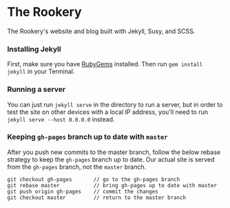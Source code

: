 # The Rookery
The Rookery's website and blog built with Jekyll, Susy, and SCSS.  
  
  
  
### Installing Jekyll

First, make sure you have [RubyGems][ruby-gems] installed. Then run `gem install jekyll` in your Terminal.  
  
  
  
  
### Running a server

You can just run `jekyll serve` in the directory to run a server, but in order to test the site on other devices with a local IP address, you'll need to run `jekyll serve --host 0.0.0.0` instead.

[ruby-gems]: https://rubygems.org/pages/download

  
  
### Keeping `gh-pages` branch up to date with `master`
After you push new commits to the master branch, follow the below rebase strategy to keep the `gh-pages` branch up to date. Our actual site is served from the `gh-pages` branch, not the `master` branch.

```
git checkout gh-pages       // go to the gh-pages branch
git rebase master           // bring gh-pages up to date with master
git push origin gh-pages    // commit the changes
git checkout master         // return to the master branch
```
